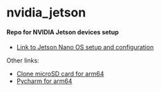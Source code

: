 # nvidia_jetson
#### Repo for NVIDIA Jetson devices setup

* [Link to Jetson Nano OS setup and configuration](jetson_nano/jetson_os_install.md)

Other links:
* [Clone microSD card for arm64](arm64_utils/clone_sd_card.md)
* [Pycharm for arm64](arm64_utils/install_pycharm.md)